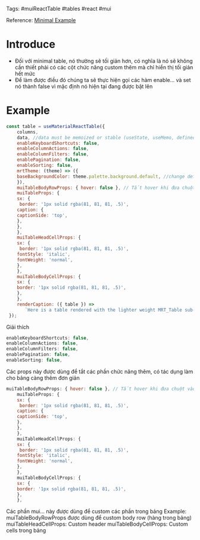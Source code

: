 Tags: #muiReactTable #tables #react #mui 

Reference: [Minimal Example](https://www.material-react-table.com/docs/examples/minimal)

# Introduce
- Đối với minimal table, nó thường sẽ tối giản hơn, có nghĩa là nó sẽ không cần thiết phải có các cột chức năng custom thêm mà chỉ hiển thị tối giản hết mức
- Để làm được điều đó chúng ta sẽ thực hiện gọi các hàm enable... và set nó thành false vì mặc định nó hiện tại đang được bật lên

# Example
``` js
const table = useMaterialReactTable({
	columns,
	data, //data must be memoized or stable (useState, useMemo, defined outside of this component, etc.)
	enableKeyboardShortcuts: false,
	enableColumnActions: false,
	enableColumnFilters: false,
	enablePagination: false,
	enableSorting: false,
	mrtTheme: (theme) => ({
	baseBackgroundColor: theme.palette.background.default, //change default background color
	}),
	muiTableBodyRowProps: { hover: false }, // Tắt hover khi đưa chuột vào hàng 
	muiTableProps: {
	sx: {
	 border: '1px solid rgba(81, 81, 81, .5)',
	caption: {
	captionSide: 'top',
	},
	},
	},
	muiTableHeadCellProps: {
	sx: {
	 border: '1px solid rgba(81, 81, 81, .5)',
	fontStyle: 'italic',
	fontWeight: 'normal',
	},
	},
	muiTableBodyCellProps: {
	sx: {
	border: '1px solid rgba(81, 81, 81, .5)',
	},
	},
	renderCaption: ({ table }) =>
	   `Here is a table rendered with the lighter weight MRT_Table sub-component, rendering ${table.getRowModel().rows.length} rows.`,
 });
```
Giải thích

```js
enableKeyboardShortcuts: false,
enableColumnActions: false,
enableColumnFilters: false,
enablePagination: false,
enableSorting: false,
```

Các props này được dùng để tắt các phần chức năng thêm, có tác dụng làm cho bảng càng thêm đơn giản

```js
muiTableBodyRowProps: { hover: false }, // Tắt hover khi đưa chuột vào hàng 
	muiTableProps: {
	sx: {
	 border: '1px solid rgba(81, 81, 81, .5)',
	caption: {
	captionSide: 'top',
	},
	},
	},
	muiTableHeadCellProps: {
	sx: {
	 border: '1px solid rgba(81, 81, 81, .5)',
	fontStyle: 'italic',
	fontWeight: 'normal',
	},
	},
	muiTableBodyCellProps: {
	sx: {
	border: '1px solid rgba(81, 81, 81, .5)',
	},
	},
```

Các phần mui... này được dùng để custom các phần trong bảng
Example: muiTableBodyRowProps được dùng để custom body row (hàng trong bảng)
muiTableHeadCellProps: Custom header
muiTableBodyCellProps: Custom cells trong bảng
